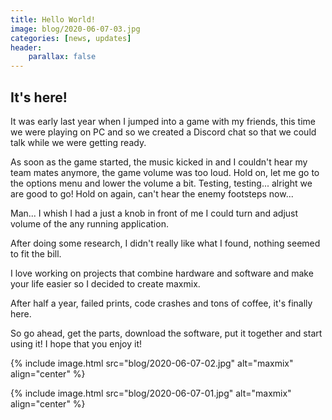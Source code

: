 ```yaml
---
title: Hello World!
image: blog/2020-06-07-03.jpg
categories: [news, updates]
header:
    parallax: false
---
```


## It's here!
It was early last year when I jumped into a game with my friends, this time we were playing on PC and so we created a Discord chat so that we could talk while we were getting ready.

As soon as the game started, the music kicked in and I couldn't hear my team mates anymore, the game volume was too loud. Hold on, let me go to the options menu and lower the volume a bit. Testing, testing... alright we are good to go! Hold on again, can't hear the enemy footsteps now...

Man... I whish I had a just a knob in front of me I could turn and adjust volume of the any running application.

After doing some research, I didn't really like what I found, nothing seemed to fit the bill.

I love working on projects that combine hardware and software and make your life easier so I decided to create maxmix.

After half a year, failed prints, code crashes and tons of coffee, it's finally here.

So go ahead, get the parts, download the software, put it together and start using it! I hope that you enjoy it!


{% include image.html 
    src="blog/2020-06-07-02.jpg"
    alt="maxmix"
    align="center"
%}

{% include image.html 
    src="blog/2020-06-07-01.jpg"
    alt="maxmix"
    align="center"
%}

